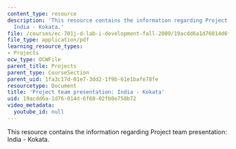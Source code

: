 ```yaml
---
content_type: resource
description: 'This resource contains the information regarding Project team presentation:
  India - Kokata.'
file: /courses/ec-701j-d-lab-i-development-fall-2009/19acdd6a1d76014d6f6002fb0e758b72_MITEC_701JF09_proj_india_k.pdf
file_type: application/pdf
learning_resource_types:
- Projects
ocw_type: OCWFile
parent_title: Projects
parent_type: CourseSection
parent_uid: 1fa3c17d-01e7-3dd2-1f9b-61e1bafe78fe
resourcetype: Document
title: 'Project team presentation: India - Kokata'
uid: 19acdd6a-1d76-014d-6f60-02fb0e758b72
video_metadata:
  youtube_id: null
---
```

This resource contains the information regarding Project team presentation: India - Kokata.

